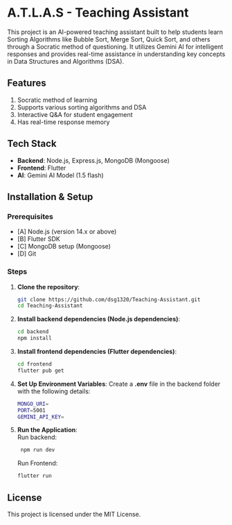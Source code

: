 # A.T.L.A.S - Teaching Assistant

This project is an AI-powered teaching assistant built to help students learn Sorting Algorithms like Bubble Sort, Merge Sort, Quick Sort, and others through a Socratic method of questioning. It utilizes Gemini AI for intelligent responses and provides real-time assistance in understanding key concepts in Data Structures and Algorithms (DSA).

## Features

1. Socratic method of learning
2. Supports various sorting algorithms and DSA
3. Interactive Q&A for student engagement
4. Has real-time response memory

## Tech Stack

- **Backend**: Node.js, Express.js, MongoDB (Mongoose)
- **Frontend**: Flutter
- **AI**: Gemini AI Model (1.5 flash)

## Installation & Setup

### Prerequisites

- [A] Node.js (version 14.x or above)
- [B] Flutter SDK
- [C] MongoDB setup (Mongoose)
- [D] Git

### Steps

1. **Clone the repository**:
   ```bash
   git clone https://github.com/dsg1320/Teaching-Assistant.git
   cd Teaching-Assistant
2. **Install backend dependencies (Node.js dependencies)**:
   ```bash
   cd backend
   npm install
3. **Install frontend dependencies (Flutter dependencies)**:
   ```bash
   cd frontend
   flutter pub get
4. **Set Up Environment Variables**:
   Create a **.env** file in the backend folder with the following details:
   ```bash
   MONGO_URI=
   PORT=5001
   GEMINI_API_KEY=
5. **Run the Application**:  
   Run backend:  
   ```bash
    npm run dev
   ```
   Run Frontend:
   ```bash
   flutter run
   ```
## License
This project is licensed under the MIT License.


